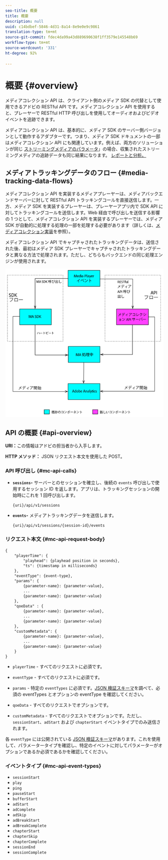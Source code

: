 ```yaml
---
seo-title: 概要
title: 概要
description: null
uuid: c14bdbef-5846-4d31-8a14-8e9e0e9c9861
translation-type: tm+mt
source-git-commit: fdec4da99a43d889690638f1ff3579e145548b69
workflow-type: tm+mt
source-wordcount: '331'
ht-degree: 92%

---
```



# 概要 {#overview}

メディアコレクション API は、クライアント側のメディア SDK の代替として使用できるアドビの RESTful API です。メディアコレクション API を使用すると、プレーヤーで RESTful HTTP 呼び出しを使用してオーディオおよびビデオイベントを追跡できます。

メディアコレクション API は、基本的に、メディア SDK のサーバー側バージョンとして動作するアダプターです。つまり、メディア SDK ドキュメントの一部はメディアコレクション API にも関連しています。例えば、両方のソリューションが同じ [ストリーミングメディアのパラメータ](/help/metrics-and-metadata/audio-video-parameters.md)」の場合、収集されたストリーミングメディアの追跡データも同じ結果になります。 [レポートと分析。](/help/media-reports/media-reports-enable.md)

## メディアトラッキングデータのフロー {#media-tracking-data-flows}

メディアコレクション API を実装するメディアプレーヤーは、メディアバックエンドサーバーに対して RESTful API トラッキングコールを直接送信します。一方、メディア SDK を実装するプレーヤーは、プレーヤーアプリ内で SDK API に対してトラッキングコールを送信します。Web 経由で呼び出しを送信する影響の 1 つとして、メディアコレクション API を実装するプレーヤーでは、メディア SDK が自動的に処理する処理の一部を処理する必要があります（詳しくは、[メディアコレクション実装](mc-api-impl/mc-api-quick-start.md)を参照）。

メディアコレクション API でキャプチャされたトラッキングデータは、送信された後、最初はメディア SDK プレーヤーでキャプチャされたトラッキングデータと異なる方法で処理されます。ただし、どちらもバックエンドの同じ処理エンジンが使用されます。

![](assets/col_api_overview_simple.png)

## API の概要 {#api-overview}

**URI：**&#x200B;この情報はアドビの担当者から入手します。

**HTTP メソッド：** JSON リクエスト本文を使用した POST。

### API 呼び出し {#mc-api-calls}

* **`sessions`-** サーバーとのセッションを確立し、後続の `events` 呼び出しで使用するセッション ID を返します。アプリは、トラッキングセッションの開始時にこれを 1 回呼び出します。

   ```
   {uri}/api/v1/sessions
   ```

* **`events`-** メディアトラッキングデータを送信します。

   ```
   {uri}/api/v1/sessions/{session-id}/events
   ```

### リクエスト本文 {#mc-api-request-body}

```
{
    "playerTime": {
        "playhead": {playhead position in seconds},
        "ts": {timestamp in milliseconds}
    },
    "eventType": {event-type},
    "params": {
        {parameter-name}: {parameter-value},
        ...
        {parameter-name}: {parameter-value}
    },
    "qoeData" : {
        {parameter-name}: {parameter-value},
        ...
        {parameter-name}: {parameter-value}
    },
    "customMetadata": {
        {parameter-name}: {parameter-value},
        ...
        {parameter-name}: {parameter-value}
    }
}
```

* `playerTime` - すべてのリクエストに必須です。
* `eventType` - すべてのリクエストに必須です。
* `params` - 特定の `eventTypes` に必須です。[JSON 検証スキーマ](mc-api-ref/mc-api-json-validation.md)を調べて、必須の eventTypes とオプションの eventType を確認してください。

* `qoeData` - すべてのリクエストでオプションです。
* `customMetadata` - すべてのリクエストでオプションです。ただし、`sessionStart`、`adStart` および `chapterStart` イベントタイプでのみ送信されます。

各 `eventType` には公開されている [JSON 検証スキーマ](mc-api-ref/mc-api-json-validation.md)があります。これを使用して、パラメータータイプを確認し、特定のイベントに対してパラメーターがオプションであるか必須であるかを確認してください。

### イベントタイプ {#mc-api-event-types}

* `sessionStart`
* `play`
* `ping`
* `pauseStart`
* `bufferStart`
* `adStart`
* `adComplete`
* `adSkip`
* `adBreakStart`
* `adBreakComplete`
* `chapterStart`
* `chapterSkip`
* `chapterComplete`
* `sessionEnd`
* `sessionComplete`
